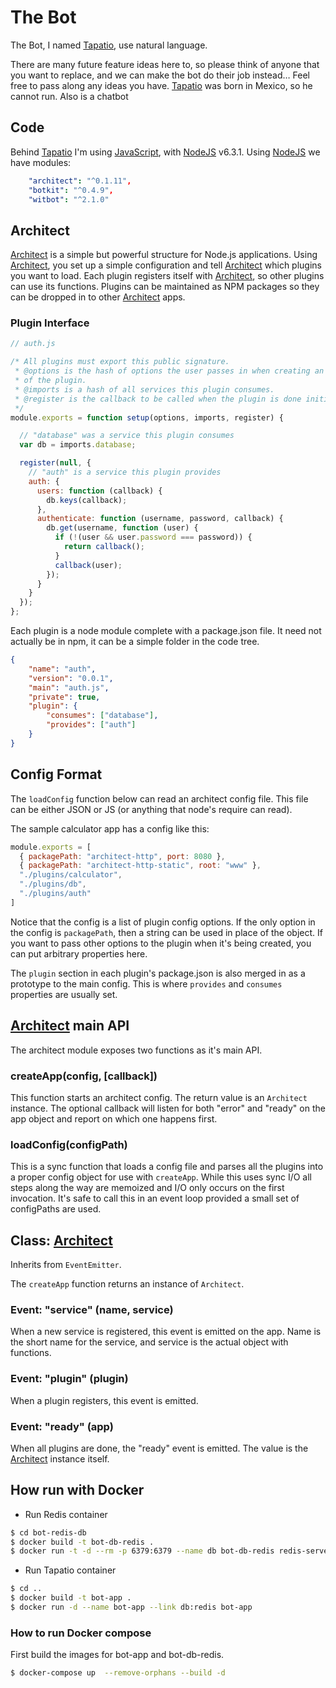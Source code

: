 # The Bot

The Bot, I named [Tapatio](https://github.com/k001/tapatio), use natural language.

There are many future feature ideas here to, so please think of anyone that you want to replace, and we can make the bot do their job instead… Feel free to pass along any ideas you have.
[Tapatio](https://github.com/k001/tapatio) was born in Mexico, so he cannot run.  Also is a chatbot


## Code

Behind [Tapatio](https://github.com/k001/tapatio) I'm using [JavaScript](https://developer.mozilla.org/en-US/docs/Web/JavaScript/About_JavaScript), with [NodeJS](https://nodejs.org/en/) v6.3.1.
Using [NodeJS](https://nodejs.org/en/) we have modules:
```yaml
    "architect": "^0.1.11",
    "botkit": "^0.4.9",
    "witbot": "^2.1.0"
```

## Architect

[Architect](https://www.npmjs.com/package/architect) is a simple but powerful structure for Node.js applications. Using [Architect](https://www.npmjs.com/package/architect),
you set up a simple configuration and tell [Architect](https://www.npmjs.com/package/architect) which plugins you want to load. Each
plugin registers itself with [Architect](https://www.npmjs.com/package/architect), so other plugins can use its functions. Plugins can
be maintained as NPM packages so they can be dropped in to other [Architect](https://www.npmjs.com/package/architect) apps.

### Plugin Interface

```js
// auth.js

/* All plugins must export this public signature.
 * @options is the hash of options the user passes in when creating an instance
 * of the plugin.
 * @imports is a hash of all services this plugin consumes.
 * @register is the callback to be called when the plugin is done initializing.
 */
module.exports = function setup(options, imports, register) {

  // "database" was a service this plugin consumes
  var db = imports.database;

  register(null, {
    // "auth" is a service this plugin provides
    auth: {
      users: function (callback) {
        db.keys(callback);
      },
      authenticate: function (username, password, callback) {
        db.get(username, function (user) {
          if (!(user && user.password === password)) {
            return callback();
          }
          callback(user);
        });
      }
    }
  });
};
```

Each plugin is a node module complete with a package.json file.  It need not
actually be in npm, it can be a simple folder in the code tree.

```json
{
    "name": "auth",
    "version": "0.0.1",
    "main": "auth.js",
    "private": true,
    "plugin": {
        "consumes": ["database"],
        "provides": ["auth"]
    }
}
```

## Config Format

The `loadConfig` function below can read an architect config file.  This file can be either JSON or JS (or anything that node's require can read).

The sample calculator app has a config like this:

```js
module.exports = [
  { packagePath: "architect-http", port: 8080 },
  { packagePath: "architect-http-static", root: "www" },
  "./plugins/calculator",
  "./plugins/db",
  "./plugins/auth"
]
```

Notice that the config is a list of plugin config options.  If the only option in the config is `packagePath`, then a string can be used in place of the object.  If you want to pass other options to the plugin when it's being created, you can put arbitrary properties here.

The `plugin` section in each plugin's package.json is also merged in as a prototype to the main config.  This is where `provides` and `consumes` properties are usually set.

## [Architect](https://www.npmjs.com/package/architect) main API

The architect module exposes two functions as it's main API.

### createApp(config, [callback])

This function starts an architect config.  The return value is an `Architect` instance.  The optional callback will listen for both "error" and "ready" on the app object and report on which one happens first.

### loadConfig(configPath)

This is a sync function that loads a config file and parses all the plugins into a proper config object for use with `createApp`.  While this uses sync I/O all steps along the way are memoized and I/O only occurs on the first invocation.  It's safe to call this in an event loop provided a small set of configPaths are used.

## Class: [Architect](https://www.npmjs.com/package/architect)

Inherits from `EventEmitter`.

The `createApp` function returns an instance of `Architect`.

### Event: "service" (name, service)

When a new service is registered, this event is emitted on the app.  Name is the short name for the service, and service is the actual object with functions.

### Event: "plugin" (plugin)

When a plugin registers, this event is emitted.

### Event: "ready" (app)

When all plugins are done, the "ready" event is emitted.  The value is the [Architect](https://www.npmjs.com/package/architect) instance itself.

## How run with Docker

* Run Redis container
```bash
$ cd bot-redis-db
$ docker build -t bot-db-redis .
$ docker run -t -d --rm -p 6379:6379 --name db bot-db-redis redis-server /etc/redis.conf
```
* Run Tapatio container
```bash
$ cd ..
$ docker build -t bot-app .
$ docker run -d --name bot-app --link db:redis bot-app
```
### How to run Docker compose
First build the images for bot-app and bot-db-redis.
```bash
$ docker-compose up  --remove-orphans --build -d
```
